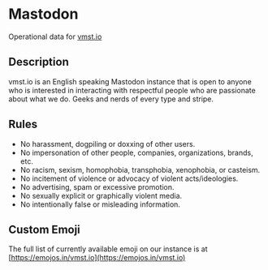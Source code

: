 # Mastodon
Operational data for [vmst.io](https://vmst.io)

## Description
vmst.io is an English speaking Mastodon instance that is open to anyone who is interested in interacting with respectful people who are passionate about what we do. Geeks and nerds of every type and stripe.

## Rules
- No harassment, dogpiling or doxxing of other users.
- No impersonation of other people, companies, organizations, brands, etc.
- No racism, sexism, homophobia, transphobia, xenophobia, or casteism.
- No incitement of violence or advocacy of violent acts/ideologies.
- No advertising, spam or excessive promotion.
- No sexually explicit or graphically violent media.
- No intentionally false or misleading information.

## Custom Emoji
The full list of currently available emoji on our instance is at [https://emojos.in/vmst.io](https://emojos.in/vmst.io)